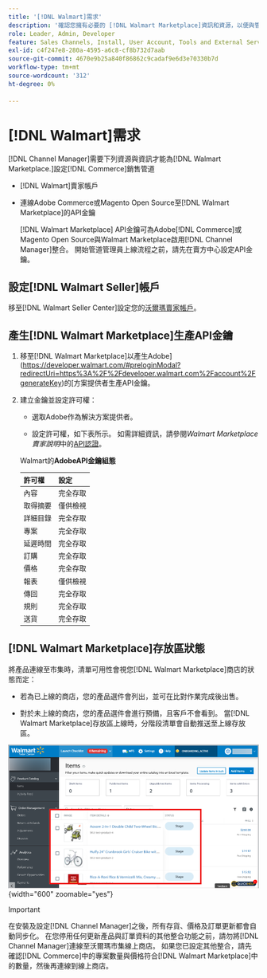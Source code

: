 ```yaml
---
title: '[!DNL Walmart]需求'
description: '確認您擁有必要的 [!DNL Walmart Marketplace]資訊和資源，以便與管道管理員整合。'
role: Leader, Admin, Developer
feature: Sales Channels, Install, User Account, Tools and External Services
exl-id: c4f247e8-280a-4595-a6c8-cf8b732d7aab
source-git-commit: 4670e9b25a840f86862c9cadaf9e6d3e70330b7d
workflow-type: tm+mt
source-wordcount: '312'
ht-degree: 0%

---
```


# [!DNL Walmart]需求

[!DNL Channel Manager]需要下列資源與資訊才能為[!DNL Walmart Marketplace.]設定[!DNL Commerce]銷售管道

* [!DNL Walmart]賣家帳戶

* 連線Adobe Commerce或Magento Open Source至[!DNL Walmart Marketplace]的API金鑰

  [!DNL Walmart Marketplace] API金鑰可為Adobe[!DNL Commerce]或Magento Open Source與Walmart Marketplace啟用[!DNL Channel Manager]整合。 開始管道管理員上線流程之前，請先在賣方中心設定API金鑰。

## 設定[!DNL Walmart Seller]帳戶

移至[!DNL Walmart Seller Center]設定您的[沃爾瑪賣家帳戶](https://seller.walmart.com/signup?q=&amp;origin=solution_provider&amp;src=0014M00001zivMp)。

## 產生[!DNL Walmart Marketplace]生產API金鑰

1. 移至[!DNL Walmart Marketplace]以產生Adobe](https://developer.walmart.com/#preloginModal?redirectUri=https%3A%2F%2Fdeveloper.walmart.com%2Faccount%2FgenerateKey)的[方案提供者生產API金鑰。

1. 建立金鑰並設定許可權：

   * 選取Adobe作為解決方案提供者。

   * 設定許可權，如下表所示。 如需詳細資訊，請參閱&#x200B;_Walmart Marketplace賣家說明_&#x200B;中的[API認證](https://sellerhelp.walmart.com/seller/s/guide?article=000006422)。

   Walmart的&#x200B;**AdobeAPI金鑰組態**

   | **許可權** | **設定** |
   |----------------|-------------|
   | 內容 | 完全存取 |
   | 取得摘要 | 僅供檢視 |
   | 詳細目錄 | 完全存取 |
   | 專案 | 完全存取 |
   | 延遲時間 | 完全存取 |
   | 訂購 | 完全存取 |
   | 價格 | 完全存取 |
   | 報表 | 僅供檢視 |
   | 傳回 | 完全存取 |
   | 規則 | 完全存取 |
   | 送貨 | 完全存取 |

## [!DNL Walmart Marketplace]存放區狀態

將產品連線至市集時，清單可用性會視您[!DNL Walmart Marketplace]商店的狀態而定：

* 若為已上線的商店，您的產品選件會列出，並可在比對作業完成後出售。

* 對於未上線的商店，您的產品選件會進行預備，且客戶不會看到。 當[!DNL Walmart Marketplace]存放區上線時，分階段清單會自動推送至上線存放區。

![[!DNL Walmart Seller Central]個分階段產品](assets/walmart-seller-central-staged.png){width="600" zoomable="yes"}

>[!IMPORTANT]
>
>在安裝及設定[!DNL Channel Manager]之後，所有存貨、價格及訂單更新都會自動同步化。 在您停用任何更新產品與訂單資料的其他整合功能之前，請勿將[!DNL Channel Manager]連線至沃爾瑪市集線上商店。 如果您已設定其他整合，請先確認[!DNL Commerce]中的專案數量與價格符合[!DNL Walmart Marketplace]中的數量，然後再連線到線上商店。

